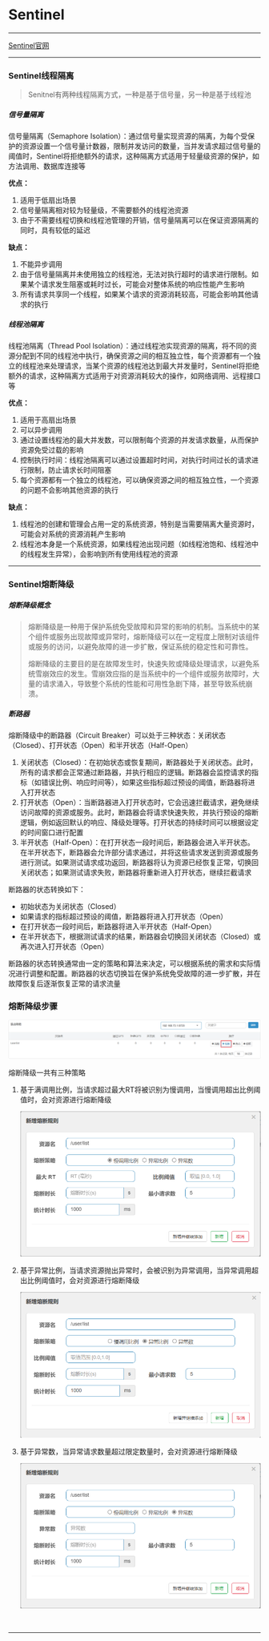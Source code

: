 # Sentinel



---



[Sentinel官网](https://sentinelguard.io/zh-cn/index.html)



---



### Sentinel线程隔离



> Senitnel有两种线程隔离方式，一种是基于信号量，另一种是基于线程池
>



##### 信号量隔离

信号量隔离（Semaphore Isolation）：通过信号量实现资源的隔离，为每个受保护的资源设置一个信号量计数器，限制并发访问的数量，当并发请求超过信号量的阈值时，Sentinel将拒绝额外的请求，这种隔离方式适用于轻量级资源的保护，如方法调用、数据库连接等

**优点：**

1. 适用于低扇出场景
2. 信号量隔离相对较为轻量级，不需要额外的线程池资源
3. 由于不需要线程切换和线程池管理的开销，信号量隔离可以在保证资源隔离的同时，具有较低的延迟

**缺点：**

1. 不能异步调用
2. 由于信号量隔离并未使用独立的线程池，无法对执行超时的请求进行限制。如果某个请求发生阻塞或耗时过长，可能会对整体系统的响应性能产生影响
3. 所有请求共享同一个线程，如果某个请求的资源消耗较高，可能会影响其他请求的执行



##### 线程池隔离

线程池隔离（Thread Pool Isolation）：通过线程池实现资源的隔离，将不同的资源分配到不同的线程池中执行，确保资源之间的相互独立性，每个资源都有一个独立的线程池来处理请求，当某个资源的线程池达到最大并发量时，Sentinel将拒绝额外的请求，这种隔离方式适用于对资源消耗较大的操作，如网络调用、远程接口等

**优点：**

1. 适用于高扇出场景
2. 可以异步调用
3. 通过设置线程池的最大并发数，可以限制每个资源的并发请求数量，从而保护资源免受过载的影响
4. 控制执行时间：线程池隔离可以通过设置超时时间，对执行时间过长的请求进行限制，防止请求长时间阻塞
5. 每个资源都有一个独立的线程池，可以确保资源之间的相互独立性，一个资源的问题不会影响其他资源的执行

**缺点：**

1. 线程池的创建和管理会占用一定的系统资源，特别是当需要隔离大量资源时，可能会对系统的资源消耗产生影响
2. 线程池本身是一个系统资源，如果线程池出现问题（如线程池饱和、线程池中的线程发生异常），会影响到所有使用线程池的资源



---



### Sentinel熔断降级



##### 熔断降级概念

> 熔断降级是一种用于保护系统免受故障和异常的影响的机制。当系统中的某个组件或服务出现故障或异常时，熔断降级可以在一定程度上限制对该组件或服务的访问，以避免故障的进一步扩散，保证系统的稳定性和可靠性。
>
> 熔断降级的主要目的是在故障发生时，快速失败或降级处理请求，以避免系统雪崩效应的发生。雪崩效应指的是当系统中的一个组件或服务故障时，大量的请求涌入，导致整个系统的性能和可用性急剧下降，甚至导致系统崩溃。



##### 断路器

熔断降级中的断路器（Circuit Breaker）可以处于三种状态：关闭状态（Closed）、打开状态（Open）和半开状态（Half-Open）

1. 关闭状态（Closed）：在初始状态或恢复期间，断路器处于关闭状态。此时，所有的请求都会正常通过断路器，并执行相应的逻辑。断路器会监控请求的指标（如错误比例、响应时间等），如果这些指标超过预设的阈值，断路器将进入打开状态
2. 打开状态（Open）：当断路器进入打开状态时，它会迅速拦截请求，避免继续访问故障的资源或服务。此时，断路器会将请求快速失败，并执行预设的熔断逻辑，例如返回默认的响应、降级处理等。打开状态的持续时间可以根据设定的时间窗口进行配置
3. 半开状态（Half-Open）：在打开状态一段时间后，断路器会进入半开状态。在半开状态下，断路器会允许部分请求通过，并将这些请求发送到资源或服务进行测试。如果测试请求成功返回，断路器将认为资源已经恢复正常，切换回关闭状态；如果测试请求失败，断路器将重新进入打开状态，继续拦截请求

断路器的状态转换如下：

- 初始状态为关闭状态（Closed）
- 如果请求的指标超过预设的阈值，断路器将进入打开状态（Open）
- 在打开状态一段时间后，断路器将进入半开状态（Half-Open）
- 在半开状态下，根据测试请求的结果，断路器会切换回关闭状态（Closed）或再次进入打开状态（Open）

断路器的状态转换通常由一定的策略和算法来决定，可以根据系统的需求和实际情况进行调整和配置。断路器的状态切换旨在保护系统免受故障的进一步扩散，并在故障恢复后逐渐恢复正常的请求流量



### 熔断降级步骤



![Sentinel熔断降级1](..\Img\Sentinel熔断降级1.png)



熔断降级一共有三种策略

1. 基于满调用比例，当请求超过最大RT将被识别为慢调用，当慢调用超出比例阈值时，会对资源进行熔断降级

   ![Sentinel熔断降级2](..\img\Sentinel熔断降级2.png)

2. 基于异常比例，当请求资源抛出异常时，会被识别为异常调用，当异常调用超出比例阈值时，会对资源进行熔断降级

   ![Sentinel熔断降级3](..\img\Sentinel熔断降级3.png)

3. 基于异常数，当异常请求数量超过限定数量时，会对资源进行熔断降级

   ![Sentinel熔断降级4](..\img\Sentinel熔断降级4.png)

​	

---




